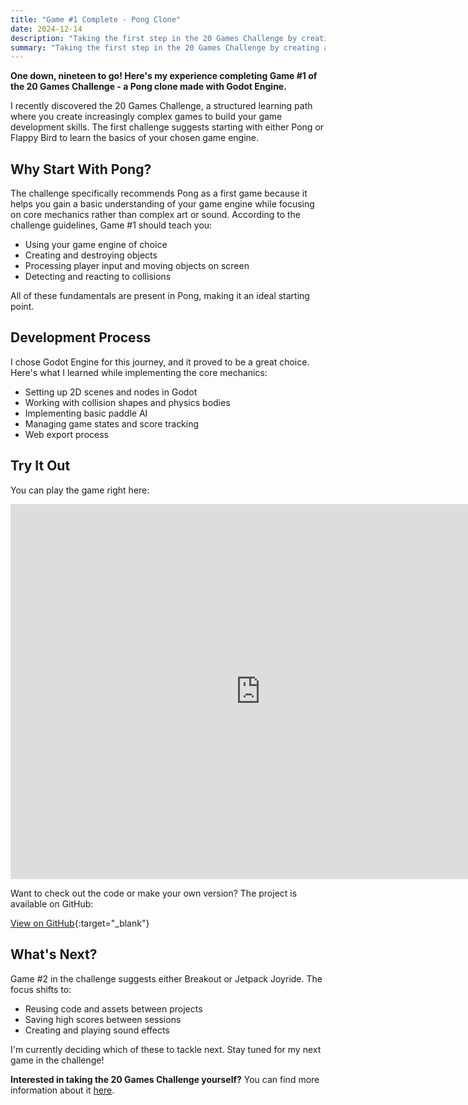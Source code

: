 ```yaml
---
title: "Game #1 Complete - Pong Clone"
date: 2024-12-14
description: "Taking the first step in the 20 Games Challenge by creating a Pong clone in Godot"
summary: "Taking the first step in the 20 Games Challenge by creating a Pong clone in Godot"
---
```


**One down, nineteen to go! Here's my experience completing Game #1 of the 20 Games Challenge - a Pong clone made with Godot Engine.**

I recently discovered the 20 Games Challenge, a structured learning path where you create increasingly complex games to build your game development skills. The first challenge suggests starting with either Pong or Flappy Bird to learn the basics of your chosen game engine.

## Why Start With Pong?

The challenge specifically recommends Pong as a first game because it helps you gain a basic understanding of your game engine while focusing on core mechanics rather than complex art or sound. According to the challenge guidelines, Game #1 should teach you:
- Using your game engine of choice
- Creating and destroying objects
- Processing player input and moving objects on screen
- Detecting and reacting to collisions

All of these fundamentals are present in Pong, making it an ideal starting point.

## Development Process

I chose Godot Engine for this journey, and it proved to be a great choice. Here's what I learned while implementing the core mechanics:

- Setting up 2D scenes and nodes in Godot
- Working with collision shapes and physics bodies
- Implementing basic paddle AI
- Managing game states and score tracking
- Web export process

## Try It Out

You can play the game right here:

<iframe src="https://pong.enutie.com" width="800" height="600" frameborder="0"></iframe>

Want to check out the code or make your own version? The project is available on GitHub:

[View on GitHub](https://github.com/enutie/godot-pong){:target="_blank"}

## What's Next?

Game #2 in the challenge suggests either Breakout or Jetpack Joyride. The focus shifts to:
- Reusing code and assets between projects
- Saving high scores between sessions
- Creating and playing sound effects

I'm currently deciding which of these to tackle next. Stay tuned for my next game in the challenge!

**Interested in taking the 20 Games Challenge yourself?** You can find more information about it [here](https://20_games_challenge.com).